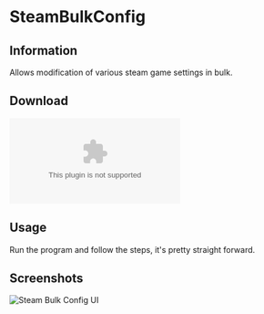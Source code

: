 # SteamBulkConfig

## Information
Allows modification of various steam game settings in bulk.  

## Download
![Steam Bulk Config v1.0](https://github.com/AbbyNode/SteamBulkConfig/releases/download/v1.0/SteamBulkConfig_v1.0.exe)

## Usage
Run the program and follow the steps, it's pretty straight forward.

## Screenshots
![Steam Bulk Config UI](https://i.imgur.com/3c7NsOd.png)
